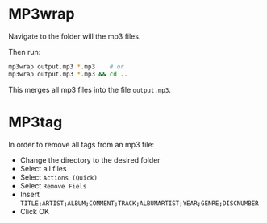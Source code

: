 
# MP3wrap

Navigate to the folder will the mp3 files.

Then run:

```bash
mp3wrap output.mp3 *.mp3    # or
mp3wrap output.mp3 *.mp3 && cd ..
```

This merges all mp3 files into the file `output.mp3`.



# MP3tag

In order to remove all tags from an mp3 file:

- Change the directory to the desired folder
- Select all files
- Select `Actions (Quick)`
- Select `Remove Fiels`
- Insert `TITLE;ARTIST;ALBUM;COMMENT;TRACK;ALBUMARTIST;YEAR;GENRE;DISCNUMBER`
- Click OK